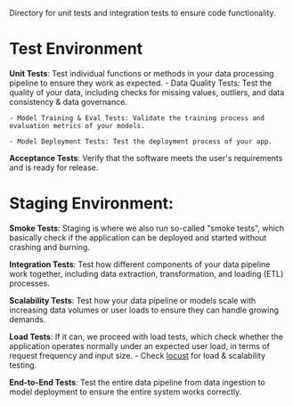 Directory for unit tests and integration tests to ensure code functionality.


# Test Environment

**Unit Tests**: Test individual functions or methods in your data processing pipeline to ensure they work as expected.
    - Data Quality Tests: Test the quality of your data, including checks for missing values, outliers, and data consistency & data governance.

    - Model Training & Eval Tests: Validate the training process and evaluation metrics of your models.

    - Model Deployment Tests: Test the deployment process of your app.
    
**Acceptance Tests**: Verify that the software meets the user's requirements and is ready for release. 

# Staging Environment: 

**Smoke Tests**: Staging is where we also run so-called "smoke tests", which basically check if the application can be deployed and started without crashing and burning.

**Integration Tests**: Test how different components of your data pipeline work together, including data extraction, transformation, and loading (ETL) processes.

**Scalability Tests**: Test how your data pipeline or models scale with increasing data volumes or user loads to ensure they can handle growing demands.

**Load Tests**: If it can, we proceed with load tests, which check whether the application operates normally under an expected user load, in terms of request frequency and input size.
    - Check [locust](https://locust.io/) for load & scalability testing.

**End-to-End Tests**: Test the entire data pipeline from data ingestion to model deployment to ensure the entire system works correctly.




